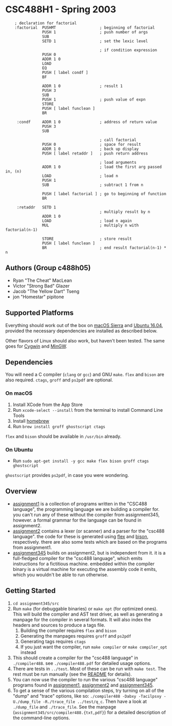 # CSC488H1 - Spring 2003

```
    ; declaration for factorial
    :factorial  PUSHMT                   ; beginning of factorial
                PUSH 1                   ; push number of args
                SUB
                SETD 1                   ; set the lexic level

                                         ; if condition expression
                PUSH 0
                ADDR 1 0
                LOAD
                EQ
                PUSH [ label condf ]
                BF

                ADDR 1 0                 ; result 1
                PUSH 3
                SUB
                PUSH 1                   ; push value of expn
                STORE
                PUSH [ label funclean ]
                BR

     :condf     ADDR 1 0                 ; address of return value
                PUSH 3
                SUB

                                         ; call factorial
                PUSH 0                   ; space for result
                ADDR 1 0                 ; back up display
                PUSH [ label retaddr ]   ; push return address

                                         ; load arguments
                ADDR 1 0                 ; load the first arg passed in, (n)
                LOAD                     ; load n
                PUSH 1
                SUB                      ; subtract 1 from n

                PUSH [ label factorial ] ; go to beginning of function
                BR

     :retaddr   SETD 1
                                         ; multiply result by n
                ADDR 1 0
                LOAD                     ; load n again
                MUL                      ; multiply n with factorial(n-1)

                STORE                    ; store result
                PUSH [ label funclean ]
                BR                       ; end result factorial(n-1) * n
```

## Authors (Group c488h05)

* Ryan "The Cheat" MacLean
* Victor "Strong Bad" Glazer
* Jacob "The Yellow Dart" Tseng
* jon "Homestar" pipitone

## Supported Platforms

Everything should work out of the box on [macOS Sierra](https://www.apple.com/macos/sierra/) 
and [Ubuntu 16.04](https://www.ubuntu.com/download/desktop), provided the necessary dependencies are 
installed as described below.

Other flavors of Linux should also work, but haven't been tested. The same goes for 
[Cygwin](https://www.cygwin.com/) and [MinGW](http://www.mingw.org/).

## Dependencies

You will need a C compiler (`clang` or `gcc`) and GNU `make`. `flex` and `bison` are also required. 
`ctags`, `groff` and `ps2pdf` are optional.

### On macOS

1. Install XCode from the App Store
1. Run `xcode-select --install` from the terminal to install Command Line Tools
1. Install [homebrew](https://brew.sh/)
1. Run `brew install groff ghostscript ctags`

`flex` and `bison` should be available in `/usr/bin` already.

### On Ubuntu

* Run `sudo apt-get install -y gcc make flex bison groff ctags ghostscript`

`ghostscript` provides `ps2pdf`, in case you were wondering.

## Overview

* [assignment1](https://github.com/vglazer/csc488/tree/master/assignment1) is a collection of programs 
written in the "CSC488 language", the programming language we are building a compiler for. you can't run 
any of these without the compiler from assignment345, however. a formal grammar for the language can be 
found in assignment2.
* [assignment2](https://github.com/vglazer/csc488/tree/master/assignment2) contains a lexer (or scanner) 
and a parser for the "csc488 language". the code for these is generated using 
[flex](https://github.com/westes/flex) and [bison](https://www.gnu.org/software/bison/), respectively. 
there are also some tests which are based on the programs from assignment1.
* [assignment345](https://github.com/vglazer/csc488/tree/master/assignment345) builds on assignment2, 
but is independent from it. it is a full-fledged compiler for the "csc488 language", which emits 
instructions for a fictitious machine. embedded within the compiler binary is a virtual machine for
executing the assembly code it emits, which you wouldn't be able to run otherwise.

## Getting Started

1. `cd assignment345/src`
1. Run `make` (for debuggable binaries) or `make opt` (for optimized ones). This will build the 
compiler and AST test driver, as well as generating a manpage for the compiler in several formats. It will
also index the headers and sources to produce a tags file.
    1. Building the compiler requires `flex` and `bison`
    1. Generating the manpages requires `groff` and `ps2pdf`
    1. Generating tags requires `ctags`
    1. If you just want the compiler, run `make compiler` or `make compiler_opt` instead
1. This should create a compiler for the "csc488 language" in `./compiler488`. see 
`./compiler488.pdf` for detailed usage options.
1. There are tests in `../test`. Most of these can be run with `make test`. 
The rest must be run manually (see the 
[README](https://github.com/vglazer/csc488/blob/master/assignment345/README.md) for details).
1. You can now use the compiler to run the various "csc488 language" programs found in 
[assignment1](https://github.com/vglazer/csc488/tree/master/assignment1), 
[assignment2](https://github.com/vglazer/csc488/tree/master/assignment2) and 
[assignment345](https://github.com/vglazer/csc488/tree/master/assignment345/test).
1. To get a sense of the various compilation steps, try turning on all of the "dump" and "trace" options, 
like so: `./compiler488 -Dabxy -Tacilpsxy -U./dump_file -R./trace_file ../test/q_c`. Then have a look 
at `./dump_file` and `./trace_file`. See the manpage (`assignment345/src/compiler488.{txt,pdf}`) for 
a detailed description of the command-line options.
